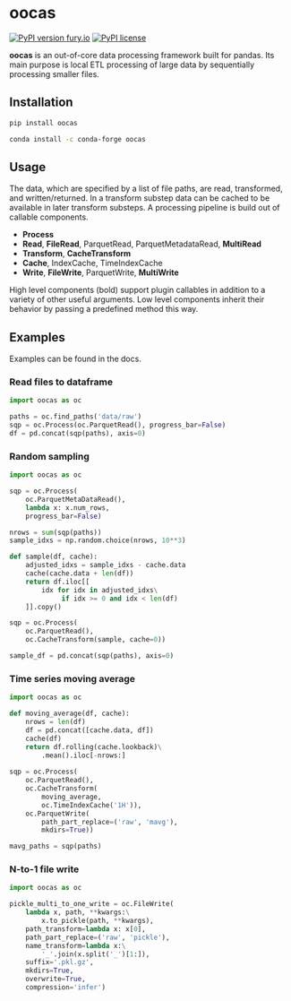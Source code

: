 # oocas

[![PyPI version fury.io](https://badge.fury.io/py/oocas.svg)](https://pypi.python.org/pypi/oocas/)
[![PyPI license](https://img.shields.io/pypi/l/oocas.svg)](https://pypi.python.org/pypi/oocas/)

**oocas** is an out-of-core data processing framework built for pandas. Its main purpose is local ETL processing of large data by sequentially processing smaller files.

## Installation

```bash
pip install oocas
```

```bash
conda install -c conda-forge oocas 
```

## Usage

The data, which are specified by a list of file paths, are read, transformed, and written/returned. In a transform substep data can be cached to be available in later transform substeps. A processing pipeline is build out of callable components.

+ **Process**
+ **Read**, **FileRead**, ParquetRead, ParquetMetadataRead, **MultiRead**
+ **Transform**, **CacheTransform**
+ **Cache**, IndexCache, TimeIndexCache
+ **Write**, **FileWrite**, ParquetWrite, **MultiWrite**

High level components (bold) support plugin callables in addition to a variety of other useful arguments. Low level components inherit their behavior by passing a predefined method this way.

## Examples

Examples can be found in the docs.

### Read files to dataframe
```python
import oocas as oc

paths = oc.find_paths('data/raw')
sqp = oc.Process(oc.ParquetRead(), progress_bar=False)
df = pd.concat(sqp(paths), axis=0)
```

###  Random sampling
```python
import oocas as oc

sqp = oc.Process(
    oc.ParquetMetaDataRead(),
    lambda x: x.num_rows,
    progress_bar=False)

nrows = sum(sqp(paths))                     
sample_idxs = np.random.choice(nrows, 10**3)

def sample(df, cache):
    adjusted_idxs = sample_idxs - cache.data
    cache(cache.data + len(df))
    return df.iloc[[                                      
        idx for idx in adjusted_idxs\
             if idx >= 0 and idx < len(df)
    ]].copy()

sqp = oc.Process(
    oc.ParquetRead(),
    oc.CacheTransform(sample, cache=0))

sample_df = pd.concat(sqp(paths), axis=0)
```

###  Time series moving average
```python
import oocas as oc

def moving_average(df, cache):
    nrows = len(df)
    df = pd.concat([cache.data, df])
    cache(df)
    return df.rolling(cache.lookback)\
        .mean().iloc[-nrows:]
    
sqp = oc.Process(
    oc.ParquetRead(),
    oc.CacheTransform(
        moving_average,
        oc.TimeIndexCache('1H')),
    oc.ParquetWrite(
        path_part_replace=('raw', 'mavg'),
        mkdirs=True))

mavg_paths = sqp(paths)
```

### N-to-1 file write

```python
import oocas as oc

pickle_multi_to_one_write = oc.FileWrite(
    lambda x, path, **kwargs:\
        x.to_pickle(path, **kwargs),
    path_transform=lambda x: x[0],
    path_part_replace=('raw', 'pickle'),
    name_transform=lambda x:\
        '_'.join(x.split('_')[1:]),
    suffix='.pkl.gz',
    mkdirs=True,
    overwrite=True,
    compression='infer')
```
